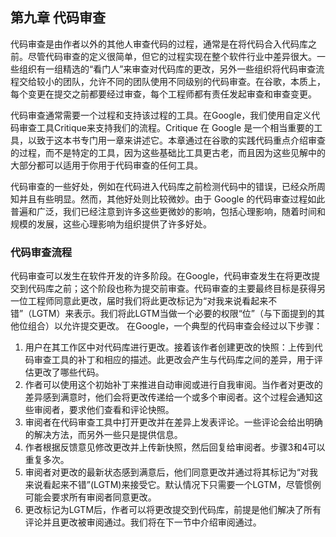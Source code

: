 ## 第九章 代码审查

代码审查是由作者以外的其他人审查代码的过程，通常是在将代码合入代码库之前。尽管代码审查的定义很简单，但它的过程实现在整个软件行业中差异很大。一些组织有一组精选的“看门人”来审查对代码库的更改，另外一些组织将代码审查流程交给较小的团队，允许不同的团队使用不同级别的代码审查。在谷歌，本质上，每个变更在提交之前都要经过审查，每个工程师都有责任发起审查和审查变更。

代码审查通常需要一个过程和支持该过程的工具。在Google，我们使用自定义代码审查工具Critique来支持我们的流程。Critique 在 Google 是一个相当重要的工具，以致于这本书专门用一章来讲述它。本章通过在谷歌的实践代码重点介绍审查的过程，而不是特定的工具，因为这些基础比工具更古老，而且因为这些见解中的大部分都可以适用于你用于代码审查的任何工具。

代码审查的一些好处，例如在代码进入代码库之前检测代码中的错误，已经众所周知并且有些明显。然而，其他好处则比较微妙。由于 Google 的代码审查过程如此普遍和广泛，我们已经注意到许多这些更微妙的影响，包括心理影响，随着时间和规模的发展，这些心理影响为组织提供了许多好处。

### 代码审查流程
代码审查可以发生在软件开发的许多阶段。在Google，代码审查发生在将更改提交到代码库之前；这个阶段也称为提交前审查。代码审查的主要最终目标是获得另一位工程师同意此更改，届时我们将此更改标记为“对我来说看起来不错”（LGTM）来表示。我们将此LGTM当做一个必要的权限“位”（与下面提到的其他位组合）以允许提交更改。
在Google，一个典型的代码审查会经过以下步骤：
1. 用户在其工作区中对代码库进行更改。接着该作者创建更改的快照：上传到代码审查工具的补丁和相应的描述。此更改会产生与代码库之间的差异，用于评估更改了哪些代码。  
2. 作者可以使用这个初始补丁来推进自动审阅或进行自我审阅。当作者对更改的差异感到满意时，他们会将更改传递给一个或多个审阅者。这个过程会通知这些审阅者，要求他们查看和评论快照。  
3. 审阅者在代码审查工具中打开更改并在差异上发表评论。一些评论会给出明确的解决方法，而另外一些只是提供信息。
4. 作者根据反馈意见修改更改并上传新快照，然后回复给审阅者。步骤3和4可以重复多次。
5. 审阅者对更改的最新状态感到满意后，他们同意更改并通过将其标记为“对我来说看起来不错”(LGTM)来接受它。默认情况下只需要一个LGTM，尽管惯例可能会要求所有审阅者同意更改。
6. 更改标记为LGTM后，作者可以将更改提交到代码库，前提是他们解决了所有评论并且更改被审阅通过。我们将在下一节中介绍审阅通过。